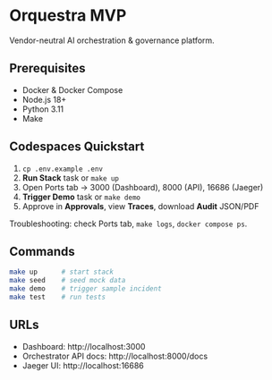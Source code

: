 # Orquestra MVP

Vendor-neutral AI orchestration & governance platform.

## Prerequisites
- Docker & Docker Compose
- Node.js 18+
- Python 3.11
- Make

## Codespaces Quickstart
1. `cp .env.example .env`
2. **Run Stack** task or `make up`
3. Open Ports tab → 3000 (Dashboard), 8000 (API), 16686 (Jaeger)
4. **Trigger Demo** task or `make demo`
5. Approve in **Approvals**, view **Traces**, download **Audit** JSON/PDF

Troubleshooting: check Ports tab, `make logs`, `docker compose ps`.

## Commands
```sh
make up      # start stack
make seed    # seed mock data
make demo    # trigger sample incident
make test    # run tests
```

## URLs
- Dashboard: http://localhost:3000
- Orchestrator API docs: http://localhost:8000/docs
- Jaeger UI: http://localhost:16686
